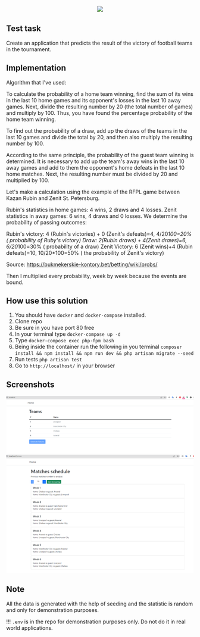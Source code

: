 <p align="center"><a href="https://laravel.com" target="_blank"><img src="https://raw.githubusercontent.com/laravel/art/master/logo-lockup/5%20SVG/2%20CMYK/1%20Full%20Color/laravel-logolockup-cmyk-red.svg" width="400"></a></p>

## Test task

Create an application that predicts the result of the victory of football teams in the tournament.

## Implementation

Algorithm that I've used:

To calculate the probability of a home team winning, find the sum of its wins in the last 10 home games and its
opponent's losses in the last 10 away games. Next, divide the resulting number by 20 (the total number of games)
and multiply by 100. Thus, you have found the percentage probability of the home team winning.

To find out the probability of a draw, add up the draws of the teams in the last 10 games and divide the total
by 20, and then also multiply the resulting number by 100.

According to the same principle, the probability of the guest team winning is determined.
It is necessary to add up the team's away wins in the last 10 away games and add to them the opponent's home
defeats in the last 10 home matches. Next, the resulting number must be divided by 20 and multiplied by 100.

Let's make a calculation using the example of the RFPL game between Kazan Rubin and Zenit St. Petersburg.

Rubin's statistics in home games: 4 wins, 2 draws and 4 losses.
Zenit statistics in away games: 6 wins, 4 draws and 0 losses.
We determine the probability of passing outcomes:

Rubin's victory: 4 (Rubin's victories) + 0 (Zenit's defeats)=4, 4/20*100=20% ( probability of Ruby's victory)
Draw: 2(Rubin draws) + 4(Zenit draws)=6, 6/20*100=30% ( probability of a draw)
Zenit Victory: 6 (Zenit wins)+4 (Rubin defeats)=10, 10/20*100=50% ( the probability of Zenit's victory)

Source: https://bukmekerskie-kontory.bet/betting/wiki/probs/

Then I multiplied every probability, week by week because the events are bound. 


## How use this solution

1) You should have `docker` and `docker-compose` installed. 
2) Clone repo
3) Be sure in you have port 80 free
4) In your terminal type `docker-compose up -d`
5) Type `docker-compose exec php-fpm bash`
6) Being inside the container run the following in you terminal `composer install && npm install && npm run dev && php artisan migrate --seed`
7) Run tests `php artisan test`
8) Go to `http://localhost/` in your browser

## Screenshots 

![home png](readme_imgs/home.png)
![forecast png](readme_imgs/forecast_screan.png)

## Note 

All the data is generated with the help of seeding and the statistic is random and only for demonstration purposes.

!!! `.env` is in the repo for demonstration purposes only. Do not do it in real world applications.
